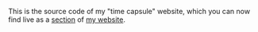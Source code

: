 This is the source code of my "time capsule" website, which you can now find
live as a [section](https://tilde.pt/~marado/20/) of
[my website](https://tilde.pt/~marado/).
